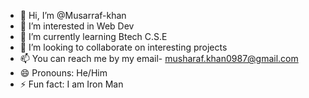 - 👋 Hi, I’m @Musarraf-khan
- 👀 I’m interested in Web Dev
- 🌱 I’m currently learning Btech C.S.E
- 💞️ I’m looking to collaborate on interesting projects
- 📫 You can reach me by my email- musharaf.khan0987@gmail.com
- 😄 Pronouns: He/Him
- ⚡ Fun fact: I am Iron Man

<!---
Musarraf-khan/Musarraf-khan is a ✨ special ✨ repository because its `README.md` (this file) appears on your GitHub profile.
You can click the Preview link to take a look at your changes.
--->
